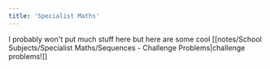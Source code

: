 ```yaml
---
title: 'Specialist Maths'
---
```


I probably won't put much stuff here but here are some cool [[notes/School Subjects/Specialist Maths/Sequences - Challenge Problems|challenge problems!]]